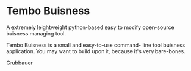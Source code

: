 Tembo Buisness
==============
A extremely leightweight python-based easy to modify open-source buisness managing tool.

Tembo Buisness is a small and easy-to-use command-
line tool buisness application. You may want to
build upon it, because it's very bare-bones.



Grubbauer
